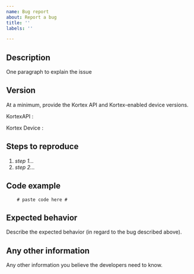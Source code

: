 ```yaml
---
name: Bug report
about: Report a bug
title: ''
labels: ''

---
```


## Description

One paragraph to explain the issue

## Version

At a minimum, provide the Kortex API and Kortex-enabled device versions.

KortexAPI :

Kortex Device :

## Steps to reproduce

1. *step 1...*
2. *step 2...*


## Code example

```
    # paste code here #
```

## Expected behavior

Describe the expected behavior (in regard to the bug described above).

## Any other information

Any other information you believe the developers need to know.
